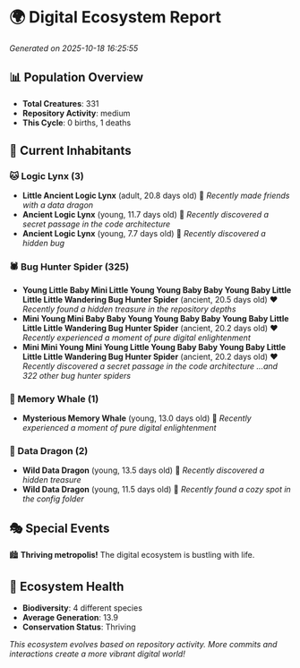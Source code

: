 # 🌍 Digital Ecosystem Report
*Generated on 2025-10-18 16:25:55*

## 📊 Population Overview
- **Total Creatures**: 331
- **Repository Activity**: medium
- **This Cycle**: 0 births, 1 deaths

## 👥 Current Inhabitants

### 🐱 Logic Lynx (3)
- **Little Ancient Logic Lynx** (adult, 20.8 days old) 💛
  *Recently made friends with a data dragon*
- **Ancient Logic Lynx** (young, 11.7 days old) 💚
  *Recently discovered a secret passage in the code architecture*
- **Ancient Logic Lynx** (young, 7.7 days old) 💚
  *Recently discovered a hidden bug*

### 🕷️ Bug Hunter Spider (325)
- **Young Little Baby Mini Little Young Young Baby Baby Young Baby Little Little Little Wandering Bug Hunter Spider** (ancient, 20.5 days old) ❤️
  *Recently found a hidden treasure in the repository depths*
- **Mini Young Mini Baby Baby Young Young Baby Baby Young Baby Little Little Little Wandering Bug Hunter Spider** (ancient, 20.2 days old) ❤️
  *Recently experienced a moment of pure digital enlightenment*
- **Mini Mini Young Mini Young Little Young Baby Baby Young Baby Little Little Little Wandering Bug Hunter Spider** (ancient, 20.2 days old) ❤️
  *Recently discovered a secret passage in the code architecture*
  *...and 322 other bug hunter spiders*

### 🐋 Memory Whale (1)
- **Mysterious Memory Whale** (young, 13.0 days old) 💚
  *Recently experienced a moment of pure digital enlightenment*

### 🐉 Data Dragon (2)
- **Wild Data Dragon** (young, 13.5 days old) 💚
  *Recently discovered a hidden treasure*
- **Wild Data Dragon** (young, 11.5 days old) 💚
  *Recently found a cozy spot in the config folder*

## 🎭 Special Events

🏙️ **Thriving metropolis!** The digital ecosystem is bustling with life.

## 🔬 Ecosystem Health
- **Biodiversity**: 4 different species
- **Average Generation**: 13.9
- **Conservation Status**: Thriving

*This ecosystem evolves based on repository activity. More commits and interactions create a more vibrant digital world!*